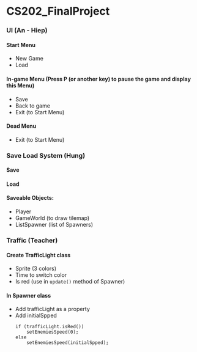 # CS202_FinalProject
### UI (An - Hiep)
#### Start Menu
- New Game
- Load
#### In-game Menu (Press P (or another key) to pause the game and display this Menu)
- Save
- Back to game
- Exit (to Start Menu)
#### Dead Menu
- Exit (to Start Menu)
### Save Load System (Hung)
#### Save
#### Load
#### Saveable Objects:
- Player
- GameWorld (to draw tilemap)
- ListSpawner (list of Spawners)
### Traffic (Teacher)
#### Create TrafficLight class
- Sprite (3 colors)
- Time to switch color
- Is red (use in `update()` method of Spawner)
#### In Spawner class
- Add trafficLight as a property
- Add initialSpped
    ```
    if (trafficLight.isRed())
        setEnemiesSpeed(0);
    else
        setEnemiesSpeed(initialSpped);
    ```
